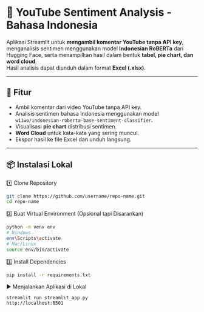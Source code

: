 # 🎯 YouTube Sentiment Analysis - Bahasa Indonesia

Aplikasi Streamlit untuk **mengambil komentar YouTube tanpa API key**, menganalisis sentimen menggunakan model **Indonesian RoBERTa** dari Hugging Face, serta menampilkan hasil dalam bentuk **tabel, pie chart, dan word cloud**.  
Hasil analisis dapat diunduh dalam format **Excel (.xlsx)**.

---

## 🚀 Fitur
- Ambil komentar dari video YouTube tanpa API key.
- Analisis sentimen bahasa Indonesia menggunakan model `w11wo/indonesian-roberta-base-sentiment-classifier`.
- Visualisasi **pie chart** distribusi sentimen.
- **Word Cloud** untuk kata-kata yang sering muncul.
- Ekspor hasil ke file Excel dan unduh langsung.

---

## 📦 Instalasi Lokal

1️⃣ Clone Repository
```bash
git clone https://github.com/username/repo-name.git
cd repo-name
```

2️⃣ Buat Virtual Environment (Opsional tapi Disarankan)
```bash
python -m venv env
# Windows
env\Scripts\activate
# Mac/Linux
source env/bin/activate
```
3️⃣ Install Dependencies
```bash
pip install -r requirements.txt
```

▶️ Menjalankan Aplikasi di Lokal
```bash
streamlit run streamlit_app.py
http://localhost:8501
```
